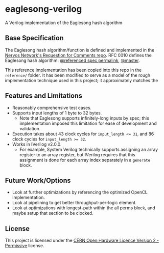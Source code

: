 # eaglesong-verilog
A Verilog implementation of the Eaglesong hash algorithm

## Base Specification
The Eaglesong hash algorithm/function is defined and implemented in the [Nervos Network's Requestion for Comments repo](https://github.com/nervosnetwork/rfcs). RFC 0010 defines the Eaglesong hash algorithm: [@referenced spec permalink](https://github.com/nervosnetwork/rfcs/tree/dff5235616e5c7aec706326494dce1c54163c4be/rfcs/0010-eaglesong), [@master](https://github.com/nervosnetwork/rfcs/tree/master/rfcs/0010-eaglesong).

This reference implementation has been copied into this repo in the `reference/` folder. It has been modified to serve as a model of the rough implementation technique used in this project; it approximately matches the 

## Features and Limitations
* Reasonably comprehensive test cases.
* Supports input lengths of 1 byte to 32 bytes.
    * Note that Eaglesong supports infinitely-long inputs by spec; this implementation imposed this limitation for ease of development and validation.
* Execution takes about 43 clock cycles for `input_length <= 31`, and 86 clock cycles for `input_length >= 32`.
* Works in IVerilog v2.0.0.
    * For example, System Verilog technically supports assigning an array register to an array register, but IVerilog requires that this assignment is done for each array index separately in a `generate` block.

## Future Work/Options
* Look at further optimizations by referencing the optimized OpenCL implementation.
* Look at pipelining to get better throughput-per-logic element.
* Look at optimizations with longest-path within the all perms block, and maybe setup that section to be clocked.

## License
This project is licensed under the [CERN Open Hardware Licence Version 2 - Permissive](https://choosealicense.com/licenses/cern-ohl-p-2.0/) license.
